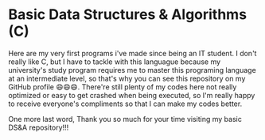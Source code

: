 # Basic Data Structures & Algorithms (C)

Here are my very first programs i've made since being an IT student. I don't really like C, but I have to tackle with this languague because my university's study program requires me 
to master this programing language at an intermediate level, so that's why you can see this repository on my GitHub profile 😄😄😄. There're still plenty of my codes here not really optimized or easy to get crashed when being executed, so I'm really happy to receive everyone's compliments so that I can make my codes better.

One more last word, Thank you so much for your time visiting my basic DS&A repository!!!
